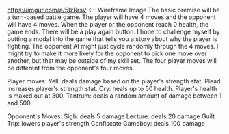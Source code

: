 https://imgur.com/a/5IzRrsV   <-- Wireframe Image
The basic premise will be a turn-based battle game. The player will have 4 moves and the opponent will have 4 moves.
When the player or the opponent reach 0 health, the game ends.
There will be a play again button.
I hope to challenge myself by putting a modal into the game that tells you a story about why the player is fighting.
The opponent AI might just cycle randomly through the 4 moves. I might try to make it more likely for the opponent to pick one move over another, but that may be outside of my skill set.
The four player moves will be different from the opponent's four moves.

Player moves:
Yell: deals damage based on the player's strength stat.
Plead: increases player's strength stat.
Cry: heals up to 50 health. Player's health is maxed out at 300.
Tantrum: deals a random amount of damage between 1 and 500.

Opponent's Moves:
Sigh: deals 5 damage
Lecture: deals 20 damage
Guilt Trip: lowers player's strength
Confiscate Gameboy: deals 100 damage